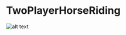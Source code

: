 # TwoPlayerHorseRiding
![alt text](https://proxy.spigotmc.org/0cb0639ac87aa16358b40f0fa9d3169afa926f14?url=https%3A%2F%2Fcdn.discordapp.com%2Fattachments%2F655329084624338944%2F810928071489224724%2FTPRHfinal.png)

